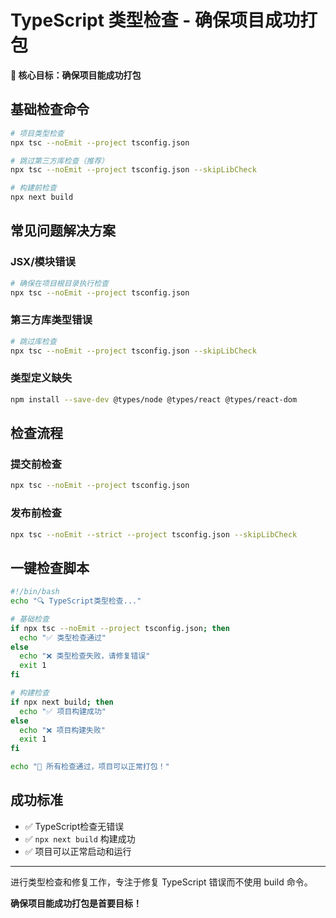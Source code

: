 # TypeScript 类型检查 - 确保项目成功打包

**🎯 核心目标：确保项目能成功打包**

## 基础检查命令

```bash
# 项目类型检查
npx tsc --noEmit --project tsconfig.json

# 跳过第三方库检查（推荐）
npx tsc --noEmit --project tsconfig.json --skipLibCheck

# 构建前检查
npx next build
```

## 常见问题解决方案

### JSX/模块错误
```bash
# 确保在项目根目录执行检查
npx tsc --noEmit --project tsconfig.json
```

### 第三方库类型错误
```bash
# 跳过库检查
npx tsc --noEmit --project tsconfig.json --skipLibCheck
```

### 类型定义缺失
```bash
npm install --save-dev @types/node @types/react @types/react-dom
```

## 检查流程

### 提交前检查
```bash
npx tsc --noEmit --project tsconfig.json
```

### 发布前检查
```bash
npx tsc --noEmit --strict --project tsconfig.json --skipLibCheck
```

## 一键检查脚本

```bash
#!/bin/bash
echo "🔍 TypeScript类型检查..."

# 基础检查
if npx tsc --noEmit --project tsconfig.json; then
  echo "✅ 类型检查通过"
else
  echo "❌ 类型检查失败，请修复错误"
  exit 1
fi

# 构建检查
if npx next build; then
  echo "✅ 项目构建成功"
else
  echo "❌ 项目构建失败"
  exit 1
fi

echo "🎉 所有检查通过，项目可以正常打包！"
```

## 成功标准

- ✅ TypeScript检查无错误
- ✅ `npx next build` 构建成功
- ✅ 项目可以正常启动和运行

---

进行类型检查和修复工作，专注于修复 TypeScript 错误而不使用 build 命令。

**确保项目能成功打包是首要目标！**